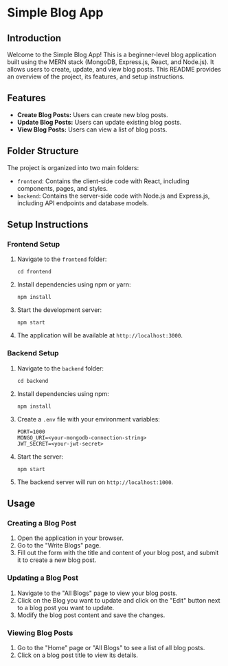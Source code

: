 

 <h1>Simple Blog App</h1>

<h2>Introduction</h2>
    <p>Welcome to the Simple Blog App! This is a beginner-level blog application built using the MERN stack (MongoDB, Express.js, React, and Node.js). It allows users to create, update, and view blog posts. This README provides an overview of the project, its features, and setup instructions.</p>

 <h2>Features</h2>
    <ul>
        <li><strong>Create Blog Posts:</strong> Users can create new blog posts.</li>
        <li><strong>Update Blog Posts:</strong> Users can update existing blog posts.</li>
        <li><strong>View Blog Posts:</strong> Users can view a list of blog posts.</li>
    </ul>

<h2>Folder Structure</h2>
    <p>The project is organized into two main folders:</p>
    <ul>
        <li><code>frontend</code>: Contains the client-side code with React, including components, pages, and styles.</li>
        <li><code>backend</code>: Contains the server-side code with Node.js and Express.js, including API endpoints and database models.</li>
    </ul>

<h2>Setup Instructions</h2>
    <h3>Frontend Setup</h3>
    <ol>
        <li>Navigate to the <code>frontend</code> folder:</li>
        <pre><code>cd frontend</code></pre>
        <li>Install dependencies using npm or yarn:</li>
        <pre><code>npm install</code></pre>
        <li>Start the development server:</li>
        <pre><code>npm start</code></pre>
        <li>The application will be available at <code>http://localhost:3000</code>.</li>
    </ol>

<h3>Backend Setup</h3>
    <ol>
        <li>Navigate to the <code>backend</code> folder:</li>
        <pre><code>cd backend</code></pre>
        <li>Install dependencies using npm:</li>
        <pre><code>npm install</code></pre>
        <li>Create a <code>.env</code> file with your environment variables:</li>
        <pre><code>PORT=1000
MONGO_URI=&lt;your-mongodb-connection-string&gt;
JWT_SECRET=&lt;your-jwt-secret&gt;</code></pre>
        <li>Start the server:</li>
        <pre><code>npm start</code></pre>
        <li>The backend server will run on <code>http://localhost:1000</code>.</li>
    </ol>

<h2>Usage</h2>

<h3>Creating a Blog Post</h3>
    <ol>
        <li>Open the application in your browser.</li>
        <li>Go to the "Write Blogs" page.</li>
        <li>Fill out the form with the title and content of your blog post, and submit it to create a new blog post.</li>
    </ol>

<h3>Updating a Blog Post</h3>
    <ol>
        <li>Navigate to the "All Blogs" page to view your blog posts.</li>
        <li>Click on the Blog you want to update and click on the "Edit" button next to a blog post you want to update.</li>
        <li>Modify the blog post content and save the changes.</li>
    </ol>

<h3>Viewing Blog Posts</h3>
    <ol>
        <li>Go to the "Home" page or "All Blogs" to see a list of all blog posts.</li>
        <li>Click on a blog post title to view its details.</li>
    </ol>

    

</body>
</html>
